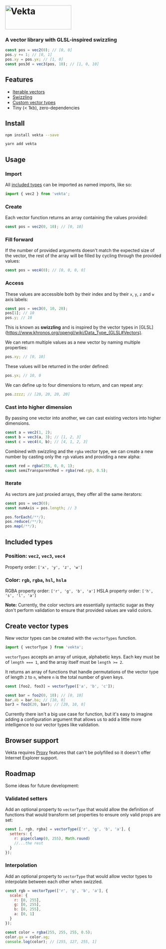 # <img src="https://user-images.githubusercontent.com/7850794/38776168-b90a8f0c-408a-11e8-96cb-3d76800f118d.png" height="77" width="212" alt="Vekta" /></a>

### A vector library with GLSL-inspired swizzling

```javascript
const pos = vec2(0); // [0, 0]
pos.y += 1; // [0, 1]
pos.xy = pos.yx; // [1, 0]
const pos3d = vec3(pos, 10); // [1, 0, 10]
```

## Features

* [Iterable vectors](#iterate)
* [Swizzling](#access)
* [Custom vector types](#create-vector-types)
* Tiny (< 1kb), zero-dependencies

## Install

```bash
npm install vekta --save
```

```bash
yarn add vekta
```

## Usage

### Import

All [included types](#included-types) can be imported as named imports, like so:

```javascript
import { vec2 } from 'vekta';
```

### Create

Each vector function returns an array containing the values provided:

```javascript
const pos = vec2(0, 10); // [0, 10]
```

### Fill forward

If the number of provided arguments doesn't match the expected size of the vector, the rest of the array will be filled by cycling through the provided values:

```javascript
const pos = vec4(0); // [0, 0, 0, 0]
```

### Access

These values are accessible both by their index and by their `x`, `y`, `z` and `w` axis labels:

```javascript
const pos = vec3(0, 10, 20);
pos[1]; // 10
pos.y; // 10
```

This is known as **swizzling** and is inspired by the vector types in [GLSL](https://www.khronos.org/opengl/wiki/Data_Type_(GLSL#Vectors).

We can return multiple values as a new vector by naming multiple properties:

```javascript
pos.xy; // [0, 10]
```

These values will be returned in the order defined:

```javascript
pos.yx; // 10, 0
```

We can define up to four dimensions to return, and can repeat any:

```javascript
pos.zzzz; // [20, 20, 20, 20]
```

### Cast into higher dimension

By passing one vector into another, we can cast existing vectors into higher dimensions.

```javascript
const a = vec2(1, 2);
const b = vec3(a, 3); // [1, 2, 3]
const c = vec4(4, b); // [4, 1, 2, 3]
```

Combined with swizzling and the `rgba` vector type, we can create a new number by casting only the `rgb` values and providing a new alpha:

```javascript
const red = rgba(255, 0, 0, 1);
const semiTransparentRed = rgba(red.rgb, 0.5);
```

### Iterate

As vectors are just proxied arrays, they offer all the same iterators:

```javascript
const pos = vec3(0);
const numAxis = pos.length; // 3

pos.forEach(/**/);
pos.reduce(/**/);
pos.map(/**/);
```

## Included types

### Position: `vec2`, `vec3`, `vec4`

Property order: `['x', 'y', 'z', 'w']`

### Color: `rgb`, `rgba`, `hsl`, `hsla`

RGBA property order: `['r', 'g', 'b', 'a']`
HSLA property order: `['h', 's', 'l', 'a']`

**Note:** Currently, the color vectors are essentially syntactic sugar as they don't perform validation to ensure that provided values are valid colors.

## Create vector types

New vector types can be created with the `vectorTypes` function.

```javascript
import { vectorType } from 'vekta';
```

`vectorTypes` accepts an array of unique, alphabetic keys. Each key must be of `length === 1`, and the array itself must be `length >= 2`.

It returns an array of functions that handle permutations of the vector type of length `2` to `n`, where `n` is the total number of given keys.

```javascript
const [foo2, foo3] = vectorType(['a', 'b', 'c']);

const bar = foo2(0, 10); // [0, 10]
bar.ab = bar.ba; // [10, 0]
bar3 = foo3(20, bar); // [20, 10, 0]
```

Currently there isn't a big use case for function, but it's easy to imagine adding a configuration argument that allows us to add a little more intelligence to our vector types like validation.

## Browser support

Vekta requires [Proxy](https://developer.mozilla.org/en-US/docs/Web/JavaScript/Reference/Global_Objects/Proxy) features that can't be polyfilled so it doesn't offer Internet Explorer support.

## Roadmap

Some ideas for future development:

### Validated setters

Add an optional property to `vectorType` that would allow the definition of functions that would transform set properties to ensure only valid props are set:

```javascript
const [, rgb, rgba] = vectorType(['r', 'g', 'b', 'a'], {
  setters: {
    r: pipe(clamp(0, 255), Math.round)
    //...the rest
  }
});
```

### Interpolation

Add an optional property to `vectorType` that would allow vector types to interpolate between each other when swizzled.

```javascript
const rgb = vectorType(['r', 'g', 'b', 'a'], {
  scale: {
    r: [0, 255],
    g: [0, 255],
    b: [0, 255],
    a: [0, 1]
  }
});

const color = rgba(255, 255, 255, 0.5);
color.ga = color.ag;
console.log(color); // [255, 127, 255, 1]
```
